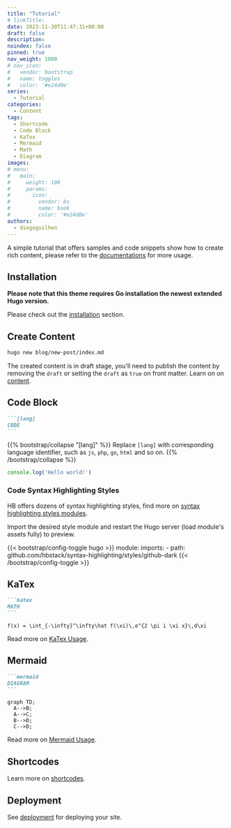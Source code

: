 ```yaml
---
title: "Tutorial"
# linkTitle:
date: 2023-11-30T11:47:31+08:00
draft: false
description: 
noindex: false
pinned: true
nav_weight: 1000
# nav_icon:
#   vendor: bootstrap
#   name: toggles
#   color: '#e24d0e'
series:
  - Tutorial
categories:
  - Content
tags:
  - Shortcode
  - Code Block
  - KaTex
  - Mermaid
  - Math
  - Diagram
images:
# menu:
#   main:
#     weight: 100
#     params:
#       icon:
#         vendor: bs
#         name: book
#         color: '#e24d0e'
authors:
  - diogoguilhen
---
```

A simple tutorial that offers samples and code snippets show how to create rich content, please refer to the [documentations](https://hbstack.dev/en/) for more usage.

<!--more-->

## Installation

**Please note that this theme requires Go installation the newest extended Hugo version.**

Please check out the [installation](https://hbstack.dev/en/docs/getting-started/installation/) section.

## Create Content

```sh
hugo new blog/new-post/index.md
```

The created content is in draft stage, you'll need to publish the content by removing the `draft` or setting the `draft` as `true` on front matter. Learn on on [content](https://hbstack.dev/en/docs/content/).

## Code Block

````markdown
```[lang]
CODE
```
````

{{% bootstrap/collapse "[lang]" %}}
Replace `[lang]` with corresponding language identifier, such as `js`, `php`, `go`, `html` and so on.
{{% /bootstrap/collapse %}}

```js
console.log('Hello world!')
```

### Code Syntax Highlighting Styles

HB offers dozens of syntax highlighting styles, find more on [syntax highlighting styles modules](https://hbstack.dev/en/docs/modules/syntax-highlighting/).

Import the desired style module and restart the Hugo server (load module's assets fully) to preview.

{{< bootstrap/config-toggle hugo >}}
module:
  imports:
    - path: github.com/hbstack/syntax-highlighting/styles/github-dark
{{< /bootstrap/config-toggle >}}

## KaTex

````markdown
```katex
MATH
```
````

```katex
f(x) = \int_{-\infty}^\infty\hat f(\xi)\,e^{2 \pi i \xi x}\,d\xi
```

Read more on [KaTex Usage](https://hugomods.com/en/docs/content/katex/#usage).

## Mermaid

````markdown
```mermaid
DIAGRAM
```
````

```mermaid
graph TD;
  A-->B;
  A-->C;
  B-->D;
  C-->D;
```

Read more on [Mermaid Usage](https://hugomods.com/en/docs/content/mermaid/#usage).

## Shortcodes

Learn more on [shortcodes](https://hbstack.dev/en/docs/content/shortcodes/).

## Deployment

See [deployment](https://hbstack.dev/en/docs/deployment/) for deploying your site.
